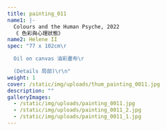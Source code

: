 ```yaml
---
title: painting_011
name1: |-
  Colours and the Human Psyche, 2022
  《 色彩與心理狀態》
name2: Helene II
spec: "77 x 102cm\r

  Oil on canvas 油彩畫布\r

  (Details 局部)\r\n"
weight: 1
cover: /static/img/uploads/thum_painting_0011.jpg
description: ""
galleryImages:
  - /static/img/uploads/painting_0011.jpg
  - /static/img/uploads/painting_0011_2.jpg
  - /static/img/uploads/painting_0011_1.jpg
---
```

